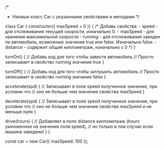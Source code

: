 /*
 * Напиши класс Car с указанными свойствами и методами
*/

class Car {
  constructor({ maxSpeed = 0 }) {
    /*
      Добавь свойства:
        - speed - для отслеживания текущей скорости, изначально 0.
        - maxSpeed - для хранения максимальной скорости 
        - running - для отслеживания заведен ли автомобиль, возможные значения true или false. Изначально false.
        - distance - содержит общий киллометраж, изначально с 0
    */
  }

  turnOn() {
    // Добавь код для того чтобы завести автомобиль
    // Просто записывает в свойство running значание true
  }

  turnOff() {
    // Добавь код для того чтобы заглушить автомобиль
    // Просто записывает в свойство running значание false
  }

  accelerate(spd) {
    // Записывает в поле speed полученное значение, при условии что
    // оно не больше чем значение свойства maxSpeed
  }

  decelerate(spd) {
    // Записывает в поле speed полученное значение, при условии что
    // оно не больше чем значение свойства maxSpeed и не меньше нуля
  }

  drive(hours) {
    // Добавляет в поле distance киллометраж (hours умноженное на значение поля speed),
    // но только в том случае если машина заведена!
  }
}

const car = new Car({ maxSpeed: 100 });
